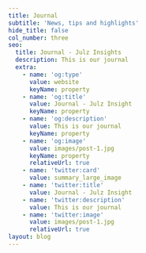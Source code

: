 ```yaml
---
title: Journal
subtitle: 'News, tips and highlights'
hide_title: false
col_number: three
seo:
  title: Journal - Julz Insights
  description: This is our journal
  extra:
    - name: 'og:type'
      value: website
      keyName: property
    - name: 'og:title'
      value: Journal - Julz Insight
      keyName: property
    - name: 'og:description'
      value: This is our journal
      keyName: property
    - name: 'og:image'
      value: images/post-1.jpg
      keyName: property
      relativeUrl: true
    - name: 'twitter:card'
      value: summary_large_image
    - name: 'twitter:title'
      value: Journal - Julz Insight
    - name: 'twitter:description'
      value: This is our journal
    - name: 'twitter:image'
      value: images/post-1.jpg
      relativeUrl: true
layout: blog
---
```

